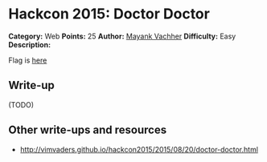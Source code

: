 # Hackcon 2015: Doctor Doctor

**Category:** Web
**Points:** 25
**Author:** [Mayank Vachher](https://github.com/mvachher)
**Difficulty:** Easy
**Description:** 

Flag is [here](http://hackcon.in:8080/level8/)

## Write-up

(TODO)

## Other write-ups and resources

* <http://vimvaders.github.io/hackcon2015/2015/08/20/doctor-doctor.html>
